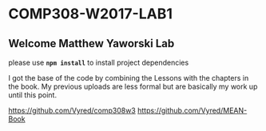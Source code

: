 # COMP308-W2017-LAB1

## Welcome Matthew Yaworski Lab

please use **`npm install`** to install project dependencies
 
I got the base of the code by combining the Lessons with
the chapters in the book. My previous uploads are less formal
but are basically my work up until this point.

https://github.com/Vyred/comp308w3
https://github.com/Vyred/MEAN-Book
